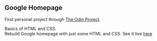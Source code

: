## Google Homepage

First personel project through [The Odin Project](http://www.theodinproject.com/web-development-101/html-css?ref=lnav).

Basics of HTML and CSS.<br>
Rebuild Google homepage with just some HTML and CSS.
See it live [here](http://htmlpreview.github.io/?https://github.com/florianmainguy/theodinproject/blob/master/web-development-101/google-homepage/index.html)
